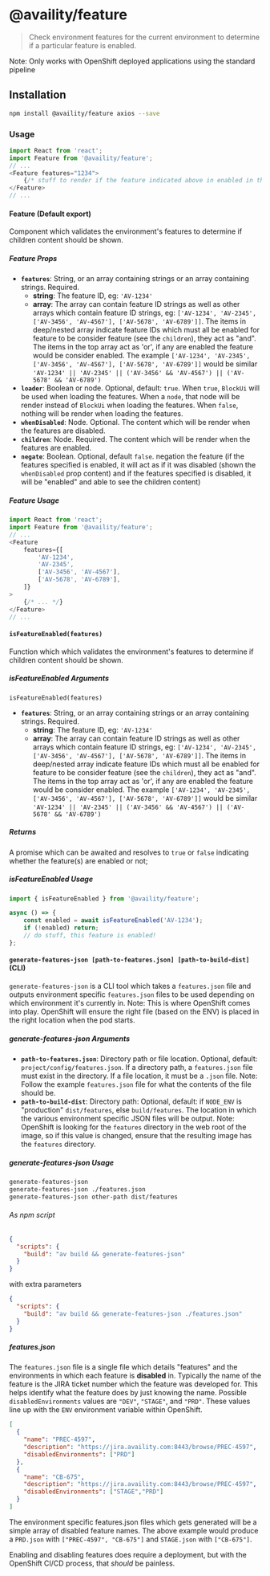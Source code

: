 # @availity/feature

> Check environment features for the current environment to determine if a particular feature is enabled.

Note: Only works with OpenShift deployed applications using the standard pipeline

## Installation

```bash
npm install @availity/feature axios --save
```

### Usage

```javascript
import React from 'react';
import Feature from '@availity/feature';
// ...
<Feature features="1234">
    {/* stuff to render if the feature indicated above in enabled in the environment */}
</Feature>
// ...
```

#### Feature (Default export)

Component which validates the environment's features to determine if children content should be shown.

##### Feature Props

-   **`features`**: String, or an array containing strings or an array containing strings. Required.
    -   **string**: The feature ID, eg: `'AV-1234'`
    -   **array**: The array can contain feature ID strings as well as other arrays which contain feature ID strings, eg: `['AV-1234', 'AV-2345', ['AV-3456', 'AV-4567'], ['AV-5678', 'AV-6789']]`. The items in deep/nested array indicate feature IDs which must all be enabled for feature to be consider feature (see the `children`), they act as "and". The items in the top array act as 'or', if any are enabled the feature would be consider enabled. The example `['AV-1234', 'AV-2345', ['AV-3456', 'AV-4567'], ['AV-5678', 'AV-6789']]` would be similar `'AV-1234' || 'AV-2345' || ('AV-3456' && 'AV-4567') || ('AV-5678' && 'AV-6789')`
-   **`loader`**: Boolean or node. Optional, default: `true`. When `true`, `BlockUi` will be used when loading the features. When a `node`, that node will be render instead of `BlockUi` when loading the features. When `false`, nothing will be render when loading the features.
-   **`whenDisabled`**: Node. Optional. The content which will be render when the features are disabled.
-   **`children`**: Node. Required. The content which will be render when the features are enabled.
-   **`negate`**: Boolean. Optional, default `false`. negation the feature (if the features specified is enabled, it will act as if it was disabled (shown the `whenDisabled` prop content) and if the features specified is disabled, it will be "enabled" and able to see the children content)

##### Feature Usage

```javascript
import React from 'react';
import Feature from '@availity/feature';
// ...
<Feature
    features={[
        'AV-1234',
        'AV-2345',
        ['AV-3456', 'AV-4567'],
        ['AV-5678', 'AV-6789'],
    ]}
>
    {/* ... */}
</Feature>
// ...
```

#### `isFeatureEnabled(features)`

Function which which validates the environment's features to determine if children content should be shown.

##### isFeatureEnabled Arguments

`isFeatureEnabled(features)`

-   **`features`**: String, or an array containing strings or an array containing strings. Required.
    -   **string**: The feature ID, eg: `'AV-1234'`
    -   **array**: The array can contain feature ID strings as well as other arrays which contain feature ID strings, eg: `['AV-1234', 'AV-2345', ['AV-3456', 'AV-4567'], ['AV-5678', 'AV-6789']]`. The items in deep/nested array indicate feature IDs which must all be enabled for feature to be consider feature (see the `children`), they act as "and". The items in the top array act as 'or', if any are enabled the feature would be consider enabled. The example `['AV-1234', 'AV-2345', ['AV-3456', 'AV-4567'], ['AV-5678', 'AV-6789']]` would be similar `'AV-1234' || 'AV-2345' || ('AV-3456' && 'AV-4567') || ('AV-5678' && 'AV-6789')`

##### Returns

A promise which can be awaited and resolves to `true` or `false` indicating whether the feature(s) are enabled or not;

##### isFeatureEnabled Usage

```javascript
import { isFeatureEnabled } from '@availity/feature';

async () => {
    const enabled = await isFeatureEnabled('AV-1234');
    if (!enabled) return;
    // do stuff, this feature is enabled!
};
```

#### `generate-features-json [path-to-features.json] [path-to-build-dist]` (CLI)

`generate-features-json` is a CLI tool which takes a `features.json` file and outputs environment specific `features.json` files to be used depending on which environment it's currently in. Note: This is where OpenShift comes into play. OpenShift will ensure the right file (based on the ENV) is placed in the right location when the pod starts.

##### generate-features-json Arguments

- **`path-to-features.json`**: Directory path or file location. Optional, default: `project/config/features.json`. If a directory path, a `features.json` file must exist in the directory. If a file location, it must be a `.json` file. Note: Follow the example `features.json` file for what the contents of the file should be.
- **`path-to-build-dist`**: Directory path: Optional, default: if `NODE_ENV` is "production" `dist/features`, else `build/features`. The location in which the various environment specific JSON files will be output. Note: OpenShift is looking for the `features` directory in the web root of the image, so if this value is changed, ensure that the resulting image has the `features` directory.

##### generate-features-json Usage

```bash
generate-features-json
generate-features-json ./features.json
generate-features-json other-path dist/features
```

###### As npm script

```json
{
  "scripts": {
    "build": "av build && generate-features-json"
  }
}
```

with extra parameters

```json
{
  "scripts": {
    "build": "av build && generate-features-json ./features.json"
  }
}
```

##### features.json

The `features.json` file is a single file which details "features" and the environments in which each feature is **disabled** in. Typically the name of the feature is the JIRA ticket number which the feature was developed for. This helps identify what the feature does by just knowing the name.
Possible `disabledEnvironments` values are `"DEV"`, `"STAGE"`, and `"PRD"`. These values line up with the `ENV` environment variable within OpenShift.

```json
[
  {
    "name": "PREC-4597",
    "description": "https://jira.availity.com:8443/browse/PREC-4597",
    "disabledEnvironments": ["PRD"]
  },
  {
    "name": "CB-675",
    "description": "https://jira.availity.com:8443/browse/PREC-4597",
    "disabledEnvironments": ["STAGE","PRD"]
  }
]
```

The environment specific features.json files which gets generated will be a simple array of disabled feature names. The above example would produce a `PRD.json` with `["PREC-4597", "CB-675"]` and `STAGE.json` with `["CB-675"]`.

Enabling and disabling features does require a deployment, but with the OpenShift CI/CD process, that _should_ be painless.